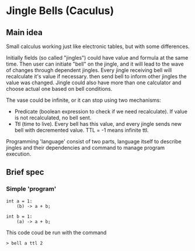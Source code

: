 # Jingle Bells (Caculus)

## Main idea

Small calculus working just like electronic tables, but with some differences.

Initially fields (so called "jingles") could have value and formula at the same time. Then user can initiate "bell" on the jingle, and it will lead to the wave  of changes through dependent jingles. Every jingle receiving bell will recalculate it's value if necessary. then send bell to inform other jingles the value was changed. Jingle could also have more than one calculator and choose actual one based on bell conditions.

The vase could be infinite, or it can stop using two mechanisms:
  * Predicate (boolean expression to check if we need recalculate). If value is not recalculated, no bell sent.
  * Ttl (time to live). Every bell has this value, and every jingle sends new bell with decremented value. TTL = -1 means infinite ttl.

Programming 'language' consist of two parts, language itself to describe jingles and their dependencies and command to manage program execution.

## Brief spec

### Simple 'program'

```
int a = 1:
    (b) -> a + b;

int b = 1:
    (a) -> a + b;
```

This code coud be run with the command

```
> bell a ttl 2
```
